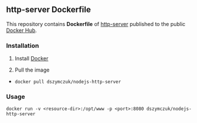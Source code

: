 ## http-server Dockerfile

This repository contains **Dockerfile** of [http-server](https://github.com/indexzero/http-server/) published to the public [Docker Hub](https://hub.docker.com/).

### Installation

1. Install [Docker](https://www.docker.com/)

2. Pull the image
  * `docker pull dszymczuk/nodejs-http-server`

### Usage

    docker run -v <resource-dir>:/opt/www -p <port>:8080 dszymczuk/nodejs-http-server
